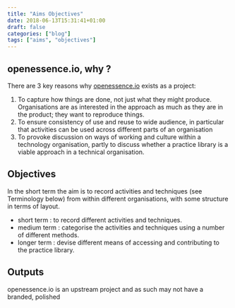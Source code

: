 ```yaml
---
title: "Aims Objectives"
date: 2018-06-13T15:31:41+01:00
draft: false
categories: ["blog"]
tags: ["aims", "objectives"]
---
```


## openessence.io, why ?

There are 3 key reasons why [openessence.io](http://openessence,io) exists as a project:

1. To capture how things are done, not just what they might produce. Organisations are as interested in the approach as much as they are in the product; they want to reproduce things.
2. To ensure consistency of use and reuse to wide audience, in particular that activities can be used across different parts of an organisation
3. To provoke discussion on ways of working and culture within a technology organisation, partly to discuss whether a practice library is a viable approach in a technical organisation.

## Objectives

In the short term the aim is to record activities and techniques (see Terminology below) from within different organisations, with some structure in terms of layout.

- short term : to record different activities and techniques.
- medium term : categorise the activities and techniques using a number of different methods.
- longer term : devise different means of accessing and contributing to the practice library.

## Outputs

openessence.io is an upstream project and as such may not have a branded, polished
